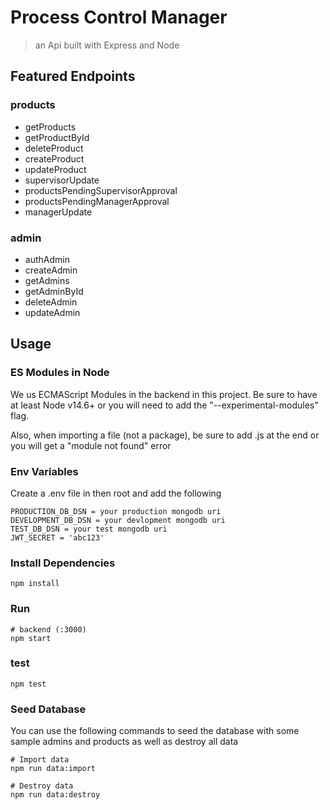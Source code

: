 # Process Control Manager

> an Api built with Express and Node

## Featured Endpoints 

### products
- getProducts
- getProductById
- deleteProduct
- createProduct
- updateProduct
- supervisorUpdate
- productsPendingSupervisorApproval
- productsPendingManagerApproval
- managerUpdate

### admin
- authAdmin
- createAdmin
- getAdmins
- getAdminById
- deleteAdmin
- updateAdmin

## Usage

### ES Modules in Node

We us ECMAScript Modules in the backend in this project. Be sure to have at least Node v14.6+ or you will need to add the "--experimental-modules" flag.

Also, when importing a file (not a package), be sure to add .js at the end or you will get a "module not found" error

### Env Variables

Create a .env file in then root and add the following

```
PRODUCTION_DB_DSN = your production mongodb uri
DEVELOPMENT_DB_DSN = your devlopment mongodb uri
TEST_DB_DSN = your test mongodb uri
JWT_SECRET = 'abc123'
```

### Install Dependencies 

```
npm install

```

### Run

```
# backend (:3000)
npm start
```
### test

```
npm test
```
### Seed Database

You can use the following commands to seed the database with some sample admins and products as well as destroy all data

```
# Import data
npm run data:import

# Destroy data
npm run data:destroy
```

```